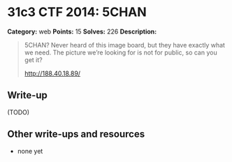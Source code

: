 # 31c3 CTF 2014: 5CHAN

**Category:** web
**Points:** 15
**Solves:** 226
**Description:**

> 5CHAN? Never heard of this image board, but they have exactly what we need. The picture we’re looking for is not for public, so can you get it?
>
> <http://188.40.18.89/>

## Write-up

(TODO)

## Other write-ups and resources

* none yet
